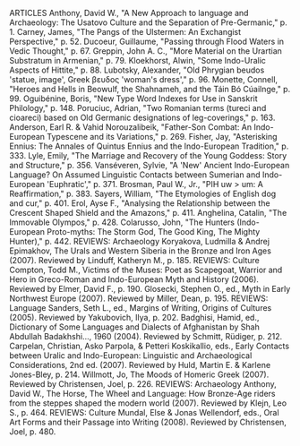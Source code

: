 ARTICLES
Anthony, David W., "A New Approach to language and Archaeology: The Usatovo Culture and the Separation of Pre-Germanic," p. 1.
Carney, James, "The Pangs of the Ulstermen: An Exchangist Perspective," p. 52.
Ducoeur, Guillaume, "Passing through Flood Waters in Vedic Thought," p. 67.
Greppin, John A. C., "More Material on the Urartian Substratum in Armenian," p. 79.
Kloekhorst, Alwin, "Some Indo-Uralic Aspects of Hittite," p. 88.
Lubotsky, Alexander, "Old Phrygian beudos 'statue, image', Greek βευδος 'woman's dress'," p. 96.
Monette, Connell, "Heroes and Hells in Beowulf, the Shahnameh, and the Táin Bó Cúailnge," p. 99.
Oguibénine, Boris, "New Type Word Indexes for Use in Sanskrit Philology," p. 148.
Poruciuc, Adrian, "Two Romanian terms (tureci and cioareci) based on Old Germanic designations of leg-coverings," p. 163.
Anderson, Earl R. & Vahid Norouzalibeik, "Father-Son Combat: An Indo-European Typescene and its Variations," p. 269.
Fisher, Jay, "Asterisking Ennius: The Annales of Quintus Ennius and the Indo-European Tradition," p. 333.
Lyle, Emily, "The Marriage and Recovery of the Young Goddess: Story and Structure," p. 356.
Vanséveren, Sylvie, "A 'New' Ancient Indo-European Language? On Assumed Linguistic Contacts between Sumerian and Indo-European 'Euphratic'," p. 371.
Brosman, Paul W., Jr., "PIH uw > um: A Reaffirmation," p. 383.
Sayers, William, "The Etymologies of English dog and cur," p. 401.
Erol, Ayse F., "Analysing the Relationship between the Crescent Shaped Shield and the Amazons," p. 411.
Anghelina, Catalin, "The Immovable Olympos," p. 428.
Colarusso, John, "The Hunters (Indo-European Proto-myths: The Storm God, The Good King, The Mighty Hunter)," p. 442.
REVIEWS: Archaeology
Koryakova, Ludmilla & Andrej Epimakhov, The Urals and Western Siberia in the Bronze and Iron Ages (2007). Reviewed by Linduff, Katheryn M., p. 185.
REVIEWS: Culture
Compton, Todd M., Victims of the Muses: Poet as Scapegoat, Warrior and Hero in Greco-Roman and Indo-European Myth and History (2006). Reviewed by Elmer, David F., p. 190.
Glosecki, Stephen O., ed., Myth in Early Northwest Europe (2007). Reviewed by Miller, Dean, p. 195.
REVIEWS: Language
Sanders, Seth L., ed., Margins of Writing, Origins of Cultures (2005). Reviewed by Yakubovich, Ilya, p. 202.
Badghisi, Hamid, ed., Dictionary of Some Languages and Dialects of Afghanistan by Shah Abdullah Badakhshi..., 1960 (2004). Reviewed by Schmitt, Rüdiger, p. 212.
Carpelan, Christian, Asko Parpola, & Petteri Koskikallio, eds., Early Contacts between Uralic and Indo-European: Linguistic and Archaeological Considerations, 2nd ed. (2007). Reviewed by Huld, Martin E. & Karlene Jones-Bley, p. 214.
Willmott, Jo, The Moods of Homeric Greek (2007). Reviewed by Christensen, Joel, p. 226.
REVIEWS: Archaeology
Anthony, David W., The Horse, The Wheel and Language: How Bronze-Age riders from the steppes shaped the modern world (2007). Reviewed by Klejn, Leo S., p. 464.
REVIEWS: Culture
Mundal, Else & Jonas Wellendorf, eds., Oral Art Forms and their Passage into Writing (2008). Reviewed by Christensen, Joel, p. 480.